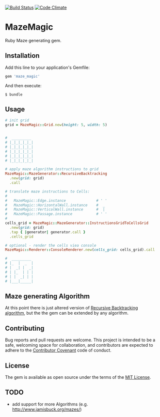 [![Build Status](https://travis-ci.org/equivalent/maze_magic.svg)](https://travis-ci.org/equivalent/maze_magic)
[![Code Climate](https://codeclimate.com/github/equivalent/maze_magic/badges/gpa.svg)](https://codeclimate.com/github/equivalent/maze_magic)

# MazeMagic

Ruby Maze generating gem.

## Installation

Add this line to your application's Gemfile:

```ruby
gem 'maze_magic'
```

And then execute:

    $ bundle

## Usage

```ruby
# init grid
grid = MazeMagic::Grid.new(height: 5, width: 5)


#  _________ 
# |_|_|_|_|_|
# |_|_|_|_|_|
# |_|_|_|_|_|
# |_|_|_|_|_|
# |_|_|_|_|_|

# apply maze algorithm instructions to grid
MazeMagic::MazeGenerator::RecursiveBacktracking
  .new(grid: grid)
  .call

# translate maze instructions to Cells:
#
#   MazeMagic::Edge.instance              # ' '
#   MazeMagic::HorizontalWall.instance    #  _
#   MazeMagic::VerticalWall.instance      #  |
#   MazeMagic::Passage.instance           # ' '
#
cells_grid = MazeMagic::MazeGenerator::InstructionsGridToCellsGrid
  .new(grid: grid)
  .tap { |generator| generator.call }
  .cells_grid

# optional - render the cells viea console
MazeMagic::Renderer::ConsoleRenderer.new(cells_grid: cells_grid).call

#  _________ 
# |_  |  _  |
# |  _| |  _|
# | |_  | | |
# | |  _| | |
# |___|_____|

```

## Maze generating Algorithm

At this point there is just altered version of [Recursive Backtracking
algorithm](http://weblog.jamisbuck.org/2010/12/27/maze-generation-recursive-backtracking),
but the the gem can be extended by any algorithm.


## Contributing

Bug reports and pull requests are welcome. This project is intended to be a safe, welcoming space for collaboration, and contributors are expected to adhere to the [Contributor Covenant](contributor-covenant.org) code of conduct.


## License

The gem is available as open source under the terms of the [MIT License](http://opensource.org/licenses/MIT).

## TODO

* add support for more Algorithms (e.g. http://www.jamisbuck.org/mazes/)
